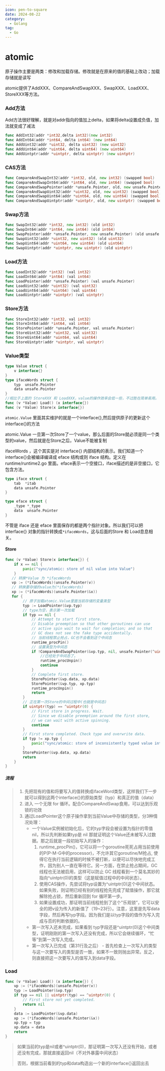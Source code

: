 ```yaml
---
icon: pen-to-square
date: 2024-08-22
category:
  - Golang
tag:
  - Go
---
```

# atomic

原子操作主要是两类：修改和加载存储。修改就是在原来的值的基础上改动；加载存储就是读写

atomic提供了AddXXX、CompareAndSwapXXX、SwapXXX、LoadXXX、StoreXXX等方法。

### Add方法

Add方法很好理解，就是对addr指向的值加上delta，如果将delta设置成负值，加法就变成了减法

```go
func AddInt32(addr *int32,delta int32)(new int32)
func AddInt64(addr *int64, delta int64) (new int64)
func AddUint32(addr *uint32, delta uint32) (new uint32)
func AddUint64(addr *uint64, delta uint64) (new uint64)
func AddUintptr(addr *uintptr, delta uintptr) (new uintptr)
```

### CAS方法

```go
func CompareAndSwapInt32(addr *int32, old, new int32) (swapped bool)
func CompareAndSwapInt64(addr *int64, old, new int64) (swapped bool)
func CompareAndSwapPointer(addr *unsafe.Pointer, old, new unsafe.Pointer) (swapped bool)
func CompareAndSwapUint32(addr *uint32, old, new uint32) (swapped bool)
func CompareAndSwapUint64(addr *uint64, old, new uint64) (swapped bool)
func CompareAndSwapUintptr(addr *uintptr, old, new uintptr) (swapped bool)
```

### Swap方法

```go
func SwapInt32(addr *int32, new int32) (old int32)
func SwapInt64(addr *int64, new int64) (old int64)
func SwapPointer(addr *unsafe.Pointer, new unsafe.Pointer) (old unsafe.Pointer)
func SwapUint32(addr *uint32, new uint32) (old uint32)
func SwapUint64(addr *uint64, new uint64) (old uint64)
func SwapUintptr(addr *uintptr, new uintptr) (old uintptr)
```

### Load方法

```go
func LoadInt32(addr *int32) (val int32)
func LoadInt64(addr *int64) (val int64)
func LoadPointer(addr *unsafe.Pointer) (val unsafe.Pointer)
func LoadUint32(addr *uint32) (val uint32)
func LoadUint64(addr *uint64) (val uint64)
func LoadUintptr(addr *uintptr) (val uintptr)
```

### Store方法

```go
func StoreInt32(addr *int32, val int32)
func StoreInt64(addr *int64, val int64)
func StorePointer(addr *unsafe.Pointer, val unsafe.Pointer)
func StoreUint32(addr *uint32, val uint32)
func StoreUint64(addr *uint64, val uint64)
func StoreUintptr(addr *uintptr, val uintptr)
```

### Value类型

```go
type Value struct {
    v interface{}
}
type ifaceWords struct {
	typ  unsafe.Pointer
	data unsafe.Pointer
}
//相比于上面的 StoreXXX 和 LoadXXX，value的操作效率会低一些，不过胜在简单易用。
func (v *Value) Load() (x interface{})
func (v *Value) Store(x interface{})
```

`atomic.Value` 里面其实维护的就是一个interface{},然后提供原子的更新这个interface{}的方法

atomic.Value 一旦第一次Store了一个value，那么后面的Store就必须是同一个类型的value，然后就是在Store之后，Value不能被复制

ifaceWords ，这个其实是对 interface{} 内部结构的表示。我们知道一个interface{}会被编译编译成 eface 结构或则 iface 结构。定义在 runtime/runtime2.go 里面。eface表示一个空接口，iface描述的是非空接口，它包含方法。

```go
type iface struct {
	tab  *itab
	data unsafe.Pointer
}

type eface struct {
	_type *_type
	data  unsafe.Pointer
}
```

不管是 iface 还是 eface 里面保存的都是两个指针对象。所以我们可以把 interface{} 对象的指针转换成`*ifaceWords`，这与后面的Store 和 Load息息相关。

#### Store

```go
func (v *Value) Store(x interface{}) {
	if x == nil {
		panic("sync/atomic: store of nil value into Value")
	}
   // 转换*Value 为 *ifaceWords
   vp := (*ifaceWords)(unsafe.Pointer(v))
   // 转换要存储的value为(*ifaceWords)
   xp := (*ifaceWords)(unsafe.Pointer(&x))
   for {
		// 原子加载atomic.Value里面当前存储的变量类型
		typ := LoadPointer(&vp.typ)
		// type为空，表示第一次加载
		if typ == nil {
			// Attempt to start first store.
			// Disable preemption so that other goroutines can use
			// active spin wait to wait for completion; and so that
			// GC does not see the fake type accidentally.
			// 当前线程禁止抢占，GC也不会看到这个中间态
			runtime_procPin()
			// 设置类型为中间态
			if !CompareAndSwapPointer(&vp.typ, nil, unsafe.Pointer(^uintptr(0))) {
				//已经处于中间态了。
				runtime_procUnpin()
				continue
			}
			// Complete first store.
			StorePointer(&vp.data, xp.data)
			StorePointer(&vp.typ, xp.typ)
			runtime_procUnpin()
			return
		}
		// 正在第一次Store的中间过程中(也就是中间态)
		if uintptr(typ) == ^uintptr(0) {
			// First store in progress. Wait.
			// Since we disable preemption around the first store,
			// we can wait with active spinning.
			continue
		}
		// First store completed. Check type and overwrite data.
		if typ != xp.typ {
			panic("sync/atomic: store of inconsistently typed value into Value")
		}
		StorePointer(&vp.data, xp.data)
		return
	}
}
```

##### 流程

> 1. 先把现有的值和将要写入的值转换成ifaceWord类型，这样我们下一步就可以得到这两个interface{}的原始类型（typ）和真正的值（data）
> 2. 进入 一个无限 for 循环。配合CompareAndSwap食用，可以达到乐观锁的功效
> 3. 通过LoadPointer这个原子操作拿到当前Value中存储的类型，分3种情况处理：
>    - 一个Value实例被初始化后，它的typ字段会被设置为指针的零值 nil，所以先判断如果typ是 nil 那就证明这个Value还未被写入过数据。那之后就是一段初始写入的操作：
>      1. runtime_procPin()，它可以将一个goroutine死死占用当前使用的P(P-M-G中的processor)，不允许其它goroutine/M抢占, 使得它在执行当前逻辑的时候不被打断，以便可以尽快地完成工作，因为别人一直在等待它。另一方面，在禁止抢占期间，GC 线程也无法被启用，这样可以防止 GC 线程看到一个莫名其妙的指向^uintptr(0)的类型（这是赋值过程中的中间状态）。
>      2. 使用CAS操作，先尝试将typ设置为^uintptr(0)这个中间状态。如果失败，则证明已经有别的线程抢先完成了赋值操作，那它就解除抢占锁，然后重新回到 for 循环第一步。
>      3. 如果设置成功，那证明当前线程抢到了这个"乐观锁”，它可以安全的把v设为传入的新值了（19~23行）。注意，这里是先写data字段，然后再写typ字段。因为我们是以typ字段的值作为写入完成与否的判断依据的。
>    - 第一次写入还未完成，如果看到 typ字段还是^uintptr(0)这个中间类型，证明刚刚的第一次写入还没有完成，所以它会继续循环，“忙等"到第一次写入完成。
>    - 第一次写入已完成（第31行及之后） - 首先检查上一次写入的类型与这一次要写入的类型是否一致，如果不一致则抛出异常。反之，则直接把这一次要写入的值写入到data字段。

### Load

```go
func (v *Value) Load() (x interface{}) {
	vp := (*ifaceWords)(unsafe.Pointer(v))
	typ := LoadPointer(&vp.typ)
	if typ == nil || uintptr(typ) == ^uintptr(0) {
		// First store not yet completed.
		return nil
	}
	data := LoadPointer(&vp.data)
	xp := (*ifaceWords)(unsafe.Pointer(&x))
	xp.typ = typ
	xp.data = data
	return
}
```

>如果当前的typ是nil或者^uintptr(0)，那证明第一次写入还没有开始，或者还没有完成，那就直接返回nil（不对外暴露中间状态）
>
>否则，根据当前看到的typ和data构造出一个新的interface{}返回出去